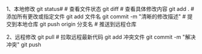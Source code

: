 1、本地修改
git status#                    # 查看文件状态
git diff                       # 查看具体修改内容
git add .                      # 添加所有更改或指定文件 git add 文件名
git commit -m "清晰的修改描述"    # 提交到本地仓库
git push origin 分支名          # 推送到远程仓库

2、远程修改
git pull                  # 拉取远程最新代码
git add 冲突文件
git commit -m "解决冲突"
git push
